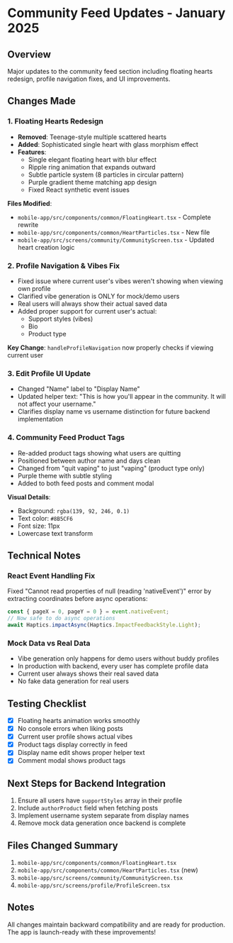 # Community Feed Updates - January 2025

## Overview
Major updates to the community feed section including floating hearts redesign, profile navigation fixes, and UI improvements.

## Changes Made

### 1. Floating Hearts Redesign
- **Removed**: Teenage-style multiple scattered hearts
- **Added**: Sophisticated single heart with glass morphism effect
- **Features**:
  - Single elegant floating heart with blur effect
  - Ripple ring animation that expands outward
  - Subtle particle system (8 particles in circular pattern)
  - Purple gradient theme matching app design
  - Fixed React synthetic event issues

**Files Modified**:
- `mobile-app/src/components/common/FloatingHeart.tsx` - Complete rewrite
- `mobile-app/src/components/common/HeartParticles.tsx` - New file
- `mobile-app/src/screens/community/CommunityScreen.tsx` - Updated heart creation logic

### 2. Profile Navigation & Vibes Fix
- Fixed issue where current user's vibes weren't showing when viewing own profile
- Clarified vibe generation is ONLY for mock/demo users
- Real users will always show their actual saved data
- Added proper support for current user's actual:
  - Support styles (vibes)
  - Bio
  - Product type

**Key Change**: `handleProfileNavigation` now properly checks if viewing current user

### 3. Edit Profile UI Update
- Changed "Name" label to "Display Name"
- Updated helper text: "This is how you'll appear in the community. It will not affect your username."
- Clarifies display name vs username distinction for future backend implementation

### 4. Community Feed Product Tags
- Re-added product tags showing what users are quitting
- Positioned between author name and days clean
- Changed from "quit vaping" to just "vaping" (product type only)
- Purple theme with subtle styling
- Added to both feed posts and comment modal

**Visual Details**:
- Background: `rgba(139, 92, 246, 0.1)`
- Text color: `#8B5CF6`
- Font size: 11px
- Lowercase text transform

## Technical Notes

### React Event Handling Fix
Fixed "Cannot read properties of null (reading 'nativeEvent')" error by extracting coordinates before async operations:

```typescript
const { pageX = 0, pageY = 0 } = event.nativeEvent;
// Now safe to do async operations
await Haptics.impactAsync(Haptics.ImpactFeedbackStyle.Light);
```

### Mock Data vs Real Data
- Vibe generation only happens for demo users without buddy profiles
- In production with backend, every user has complete profile data
- Current user always shows their real saved data
- No fake data generation for real users

## Testing Checklist
- [x] Floating hearts animation works smoothly
- [x] No console errors when liking posts
- [x] Current user profile shows actual vibes
- [x] Product tags display correctly in feed
- [x] Display name edit shows proper helper text
- [x] Comment modal shows product tags

## Next Steps for Backend Integration
1. Ensure all users have `supportStyles` array in their profile
2. Include `authorProduct` field when fetching posts
3. Implement username system separate from display names
4. Remove mock data generation once backend is complete

## Files Changed Summary
1. `mobile-app/src/components/common/FloatingHeart.tsx`
2. `mobile-app/src/components/common/HeartParticles.tsx` (new)
3. `mobile-app/src/screens/community/CommunityScreen.tsx`
4. `mobile-app/src/screens/profile/ProfileScreen.tsx`

## Notes
All changes maintain backward compatibility and are ready for production. The app is launch-ready with these improvements! 
